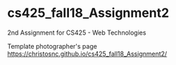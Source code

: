 # cs425_fall18_Assignment2
2nd Assignment for CS425 - Web Technologies

Template photographer's page
https://christosnc.github.io/cs425_fall18_Assignment2/
